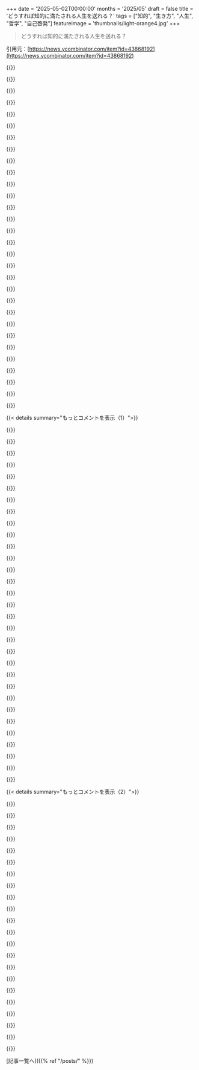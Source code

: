 +++
date = '2025-05-02T00:00:00'
months = '2025/05'
draft = false
title = 'どうすれば知的に満たされる人生を送れる？'
tags = ["知的", "生き方", "人生", "哲学", "自己啓発"]
featureimage = 'thumbnails/light-orange4.jpg'
+++

> どうすれば知的に満たされる人生を送れる？

引用元：[https://news.ycombinator.com/item?id=43868192](https://news.ycombinator.com/item?id=43868192)




{{<matomeQuote body="この記事、気持ちはわかるけど、知的探求が不満からの逃げってのは言い過ぎだよ。<br>ずっと知識を探求してきたけど、それも結局「新しいひらめき」のドーパミンを追いかける一種の消費主義になっちゃうんだ。<br>俺にとってはFOMOや人間関係軽視、「学びきれない」不安とか、同じパターンだらけだよ。<br>知的活動に意味はあるけど万能じゃない。逃避としてやると歪むよ。" userName="jebarker" createdAt="2025/05/03 03:29:17" color="#38d3d3">}}




{{<matomeQuote body="知識や哲学って、実践しないと価値ないし有害になることもある。<br>頭の中だけじゃなく、他の人との関係性の中で試すのが一番大事なんだ。自分のスキルや考えは、人にぶつかって磨かれるものだよ。<br>一人で intellectual life を深めるのは簡単だけど、それは他の人との実践っていう難しい課題からの逃げになりやすい。「学びきれない」って不安も、深い人間関係なしには乗り越えられない。その不安に人生を邪魔されるなんて嫌だろ？" userName="steve_adams_86" createdAt="2025/05/03 07:57:26" color="#785bff">}}




{{<matomeQuote body="これ、痛いとこ突いてくるね。<br>本当に学んでる人って、わざわざ「学んでる」ってアピールしないんだよ。<br>年に200冊読破とかtwitterとかって、全部「なんちゃって学び」で、ただの消費者的なアピールだ。<br>どんな学びも、それなりに不快なんだよ。" userName="gofreddygo" createdAt="2025/05/07 23:23:32" color="#ff5c5c">}}




{{<matomeQuote body="良い記事だね。俺も同じ考えだよ。<br>記事は Erdos を称賛してるけど、彼が薬物依存で、薬なしでは数学できなかったことも書いてる。<br>俺にとって、これって知的豊かさじゃなくて、自分の知性に「奴隷にされてる」感じなんだ。<br>俺は自分が考えたいことを自由に考えたい。" userName="hermitShell" createdAt="2025/05/06 17:02:37" color="#45d325">}}




{{<matomeQuote body="この視点、俺と同じで経験から来てると思うから共感するよ。<br>一つを登り始めても、「他の頂上は？」って FOMO に襲われる。<br>結局、何千ものアイデアに浅く触れて、一度も満足できないまま過ごすんだ。" userName="sepositus" createdAt="2025/05/03 03:44:52" color="#ff5733">}}




{{<matomeQuote body="ひょっとしてアメリカ人？俺はそうなんだけど、これ、最近日本人の女性が言ってたことと響き合うんだ。<br>”あれこれと、あちこち跳び回りすぎるのよ”って。" userName="jahbrewski" createdAt="2025/05/03 04:39:22" color="">}}




{{<matomeQuote body="俺たちアメリカ人には、個人主義的な自己創造とか、ライフスタイルとしての消費者アイデンティティ（知的追求も含む）とか、価値がパフォーマンスにかかってるって感じる文化があるんだ。<br>それに、感情知能やトラウマの苦労もあって、条件付きの感覚が続いてる。<br>俺の周りにも、30歳前後で燃え尽きて、一度に全部やろうとし始めた人が多い（俺も）…穴の周りで踊ってるみたい。<br>これが特にアメリカっぽい気がするね。" userName="losteric" createdAt="2025/05/03 05:27:21" color="#45d325">}}




{{<matomeQuote body="俺自身、やることを減らして、でもより深くやることから、もっと満足感や喜びを見出してるんだ。<br>新しいスポーツを始める代わりに、ランニングを深掘りしてる。新しい楽器を学ぶ代わりに、ピアノにもっと深く取り組んでる。<br>ビジネスを再発明する代わりに、過去にうまくいったことに倍の力を入れてる。<br>今はうまくいってるよ！" userName="jahbrewski" createdAt="2025/05/03 12:36:59" color="#ff5c5c">}}




{{<matomeQuote body="主な違いは、外部の物を通してじゃなく、自分自身を通して快楽を得るってことだよ。<br>ただ、「常に学んでるすごい奴」っていう外部からの評価からそれを得ないように気をつけな。<br>それは内側から来るべきなんだ。" userName="dmichulke" createdAt="2025/05/03 06:28:09" color="#38d3d3">}}




{{<matomeQuote body="新しいこと学んでも誰にも褒めてくれないんだよね．学ぶ価値ってさ，学んだことを社会に役立てられるかってとこが大きいと思う．特定の分野学んで誰かを助ける機会があるか，よく分かんないし．俺の最近のinterest in astrophysicsなんて，ちょっとしたentertainment value以外，俺以外誰も得しないだろうな．これhedonic learningって感じ．pop culture triviaよりはマシだけど．" userName="smolder" createdAt="2025/05/03 06:43:10" color="">}}




{{<matomeQuote body="俺が若い頃に読んだDumasの_The Count of Monte Cristo_で，Abbé Fariaが「gentlemanがmake his way in lifeに必要なことは100冊未満の本に全部詰まってる」って言ってたのがマジ印象的だったんだ． naiveな若い俺はbrute forceで，Dewey Decimal system catalogのmajor sectionごとにnon-fiction本読もうとしたけど，high school libraryのpaucityにstymiedされたわ．州で二番目に税収が低い郡の学校だったからな．<br>それ以来，今もそのリストを作ろうとしてるんだ（Project GutenbergやLibrivoxで手に入りやすいようにlightly updatingしながらね）．このgoodreadsのリストだよ．Suggestions and comments and recommendations welcome．" userName="WillAdams" createdAt="2025/05/02 13:40:18" color="#ff5733">}}




{{<matomeQuote body="Modern Library’s top 100リストのabout a quarterのway throughなんだけど，it has been a worthwhile journey．「ただ」literary fictionだけど，it is among the best humanity has produced．human conditionについてso much学んだし，my ability to articulate ideasもtremendously improvedした．それに，Ciceroをquoteすると「the tyranny of the presentからfreedされた」って感じだよ．このサイトにリストがあるよ．" userName="crims0n" createdAt="2025/05/02 14:54:44" color="#ff5733">}}




{{<matomeQuote body="St John’s Collegeはtheir Great Books curriculumで知られてるね．四年間のprogramのfoundationだよ．where students read the primary text of western civilization．あれにはいつもsoft spotがあったな．俺自身のexperienceはmostly reading derivative descriptionsで，rare times when I was able to read a primary text during my courseworkがalways my happiest memoriesだったから．このリンク見てみて．" userName="kelseyfrog" createdAt="2025/05/02 14:36:27" color="#ff5733">}}




{{<matomeQuote body="Anyone who puts ”Ulysses” at the top of a best books list is suffering from expertitis．Ulyssesはa massive user experience problemがあるよ．It’s hard．Dense，convoluted，absurd．If your friend asks you for a good book，you don’t recommend it．The only time you do is when your college English major，or advanced highschooler，who is bored with the tropes of even very good novels wants to stretch themselves．Then you hand them this book．" userName="iandanforth" createdAt="2025/05/02 16:08:08" color="">}}




{{<matomeQuote body="このidea，大好きだよ，and the lost is full of gems，でもa couple of issuesが見えるな．If you actually intend you or anyone else to read these and stay sane I’d remove the mathematical tables (there is value in reading these，but only for a very rare soul)，the Bible (lots of really dry stuff about begetting and knowing)，the complete works of Shakespeare (hard to understand without careful study，way too long to cafefully study)．" userName="Y_Y" createdAt="2025/05/02 14:33:48" color="">}}




{{<matomeQuote body="Trying to learn Newtonian Mechanics from Philosophiæ Naturalis Principia Mathematica is kinda dumb though．<br>I certainly noticed that it was ineffective in discussing implications with the students．I found Boyle’s observations far more effective in teaching science．このWikipediaのリンクだよ．" userName="kurthr" createdAt="2025/05/02 14:52:50" color="#38d3d3">}}




{{<matomeQuote body="＞the Bible (lots of really dry stuff about begetting and knowing)<br>I’d suggest replacing the Bible with just the Gospels (Matthew，Mark，Luke［0］，and John)．Removing it entirely seems like a mistake since you’d lose a lot of the literary and moral underpinnings of Western culture，but having to read the bible in its entirely sounds exhausting．I did it (reading all four gospels) recently and can attest even outside of the religious aspects the retelling of the same tragic story in four different was is a fascinating literary experience．［0］ Technically we should through Acts in there too since Luke-Acts are essentially one book，but it’s not a gospel so I left it out．Plus quite frankly while I did read it I found it way more boring than the others；turns out that Jesus fellow is a way more interesting main character than Paul ：)" userName="stryan" createdAt="2025/05/02 17:04:19" color="#38d3d3">}}




{{<matomeQuote body="I think the Bible can mostly be distilled to Genesis，Exodus and the Gospels without losing too much．Each of those books is eminently legible in its own right．You could arguably make the sermon on the mount its own book，“communist manifesto” style．<br>I think those individual chapters would be super compelling to modern readers with or without a religious background，but their legibility is held back by the rest of the Bible’s contents．How is someone non-religious supposed to figure out that it’s ok to start reading a book at section 2，chapter 1？ ：)" userName="gen220" createdAt="2025/05/02 17:53:31" color="#38d3d3">}}




{{<matomeQuote body="”Be careful… about this reading you refer to，this reading of many different authors and books of every description．You should be extending your stay among writers whose genius is unquestionable，deriving constant nourishment from them if you wish to gain anything from your reading that will find a lasting place in your mind．”<br>ー Seneca，Letters<br>I was surprised to learn that the temptation to read too many things was also a problem 2，000 years ago．This inspired me to work on a short list of books that I know deeply．" userName="austinl" createdAt="2025/05/02 16:33:04" color="#ff33a1">}}




{{<matomeQuote body="HNにいるし遠慮なく専門的なこと聞けるから聞きたいんだけど、Ciceroがそれ実際に書いてるのってどこ？見つけられないんだよね。" userName="whatnow37373" createdAt="2025/05/02 15:36:22" color="">}}




{{<matomeQuote body="なんてひどいリスト！モダン文学専攻でリストの本たくさん読んだけどそう思うよ。FAULKNERは最悪の作家！James Joyceとか他の何人かは良いけど、トップ100に複数入るほどじゃないね。このリストは明らかに”司書5人の個人的お気に入り”だよ。" userName="hungryhobbit" createdAt="2025/05/02 18:02:33" color="">}}




{{<matomeQuote body="あの本の大部分が永遠に失われたのは最悪だね。初期キリスト教はその点では災厄だった、あの狂信者たちのせいでどれだけの文化が永遠に失われたか。" userName="andrepd" createdAt="2025/05/02 21:15:31" color="">}}




{{<matomeQuote body="神には計画があった（全知）って説があるんだって。旧約聖書を新約聖書より先に全部読むべきってのは、これ全部が意図された順番だったって考え方から。文学的に捉えるならね。Samsonの話みたいにChristへの伏線とか。道徳を探すなら要約できるけど、神の計画を知るには全部追う必要がある。連続ドラマみたいで面白いよ。" userName="ivape" createdAt="2025/05/02 19:28:07" color="#38d3d3">}}




{{<matomeQuote body="君のアイデア良いね、でも実践的なスキルが抜けてるな（DantesやFariaが持ってたみたいに）。個人的には、Cyrus SmithがThe Mysterious Islandで暗記してたような本の方が面白そう。HNで見た中では、ゼロから金属加工するGingeryの本とか、19世紀後半の自給自足マニュアルとか覚えてるよ。" userName="js8" createdAt="2025/05/02 13:57:01" color="#45d325">}}




{{<matomeQuote body="初期キリスト教だけが本の破壊を独占してたわけじゃないって知らなかった？俺が知る限り、ライバル文明の焼き討ちは何千年も前から起きてるよ。" userName="sepositus" createdAt="2025/05/02 22:34:31" color="">}}




{{<matomeQuote body="Shakespeareは価値あるけど、上演されたのを見るとすごく理解しやすいよ、そもそもそうやって体験されるように作られたんだし。" userName="mitthrowaway2" createdAt="2025/05/02 15:18:06" color="">}}




{{<matomeQuote body="リストに非英語圏の作家も見たかったな（一部の作家を二重に載せるより - 彼らが偉大だとしても）。ロシア人は2人いたけど、Camus、Feuchtwanger、Remarque、Musil、Borgesとかはいなかったね。" userName="DyslexicAtheist" createdAt="2025/05/02 15:52:35" color="#785bff">}}




{{<matomeQuote body="あのリストの半分以上読んだけどさ、見るたびに思うんだ。それぞれの本が、それ関連の別の本とペアになってたらもっといいのにって。<br>例えばRudyard Kiplingの_Kim_とRobert Heinleinの_Citizen of the Galaxy_とか、Sanora Babbのメモ無断借用の_The Grapes of Wrath_と彼女の_Whose Names Are Unknown_とか。リンクはこれ→ https://www.goodreads.com/book/show/1197158.Whose_Names_Are_..." userName="WillAdams" createdAt="2025/05/02 16:07:55" color="#ff5c5c">}}




{{<matomeQuote body="特に西洋の古典について話してるんだ（特にローマ）。" userName="andrepd" createdAt="2025/05/03 00:55:16" color="">}}




{{<matomeQuote body="なんで”ベスト”と”友達におすすめするもの”を混同してるわけ？人生で最高のものは大変なこと多いし、友達には勧めないだろうね。特定の分野でも、最高のXはたいてい難しいXだったりする。その分野に詳しくない人には難しく感じるのは当然だよ。" userName="bpshaver" createdAt="2025/05/02 17:32:24" color="#785bff">}}




{{< details summary="もっとコメントを表示（1）">}}

{{<matomeQuote body="現代のMathとPhysics教育は正解を早く出しすぎて、決定のモチベーションや経緯が抜け落ちてるのが問題。摩擦の少ない現代生活は、問題解決能力を育む挑戦の機会を奪う。古い原典には最新の正確なPhysicsじゃなくても、論理や動機が豊富。Terence TaoのDistance Ladderチャレンジは良い例。" userName="xphos" createdAt="2025/05/02 16:16:25" color="#ff33a1">}}




{{<matomeQuote body="去年のフランス映画（Pierre Niney主演でマジ最高だった）と本の記憶だと、身体的なスキルがめっちゃ絡んでる。単なる知的な追求じゃなくて、復讐のための応用科学って感じかな。読んでてホント楽しいよ。<br>ソーシャルメディアの大部分は自己啓発だよね。昨日たまたま見つけたこの人、かなりマトモなアドバイスしてるよ。 https://www.youtube.com/watch?v=BYsr2jkf_3A" userName="dukeofdoom" createdAt="2025/05/02 15:34:48" color="">}}




{{<matomeQuote body="引用じゃなくて、これのパラフレーズだと思うな。 https://www.loebclassics.com/view/marcus_tullius_cicero-orat..." userName="MarkusQ" createdAt="2025/05/03 01:31:26" color="">}}




{{<matomeQuote body="もっと良いの勧められる？文学を深めたくて適当に選んだけど、結構引用されてるみたいだよ。" userName="crims0n" createdAt="2025/05/02 18:40:06" color="">}}




{{<matomeQuote body="母さんはBangladeshでクラシックなBritish educationを受けて育ったんだ（ロシアの作品も流行ってたから加わったけど）。ここに40年近く住んでるのに英語には強い訛りがあるけど、会話の中で突然、偉大な作品を引用するんだよね。先日、ギリシャ悲劇の引用をPakistan人への皮肉に使っててさ。これは単なる階級アピールじゃなくて、これらの作品が人間性の観察や、僕たちが住んでる社会の構成要素を凝縮してるから、出典を認識しなくてもそれが生きてるんだって思うようになったよ。" userName="rayiner" createdAt="2025/05/02 15:00:15" color="#45d325">}}




{{<matomeQuote body="全く同意するよ。神学的な理由（JesusがAbrahamic religionsのMessiahだと納得したいなら）なら、要約できないだろうね。でも、Abrahamicの起源（genesis）、Jewish peopleのEgyptでの苦難とTen Commandments（exodus）、Christの道徳的な教え（gospels）は、額面通り理解するなら独立してると思う。特にgospelsは、本の他の何より価値がある良い道徳的な教え。どう生きるかすごく明確に書いてある。僕のWeird Bibleではsermon on the mountから始めて、Phariseesとpassion、そしてそれらを支持するNew TestamentやOld Testamentへリンクする。こういうツリー構造にしたら、挙げた書が主な幹になるだろうね。" userName="gen220" createdAt="2025/05/02 21:53:13" color="#ff33a1">}}




{{<matomeQuote body="ポイント！追加：<br>https://www.goodreads.com/book/show/803453.The_Sword_and_the... （これコピー持ってて、フェンシング考えた時に読み返したんだけど、妻に反対されちゃった）" userName="WillAdams" createdAt="2025/05/02 15:39:54" color="">}}




{{<matomeQuote body="Expertitisなんてものはないし、君の批判はこの本の一般的な認識だけに基づいてて、本自体じゃない。はっきり言っておくけど、全く同意できないね：Ulyssesは称賛されるべきだよ。親しみやすいと同時に高尚なんだから。" userName="ruraljuror" createdAt="2025/05/03 01:56:48" color="">}}




{{<matomeQuote body="何世紀のこと？どの国でそんな粛清があったの？どの著者が、Early Christianityのどの宗派に粛清されたわけ？<br>”Early Christianity”ってFirst Council of Niceaで終わる periodだし、Nicea以前のキリスト教徒は全然統一されてなかったし、政治的力も弱かったから、 pre-Christian literatureの残存に影響を与える可能性は低いんだよ。<br>そういう”systematic and catastrophic destructions”があったとされる具体的な根拠があるならぜひ教えてほしいんだけど、そうでなければ”ほとんどの時代のほとんどのテキストは様々な理由で残らない”ってことにしちゃうね。" userName="lolinder" createdAt="2025/05/03 04:45:25" color="#785bff">}}




{{<matomeQuote body="Harvard Classics（5フィートの棚）って知ってる？あれのボリュームをブラウズしたことあるかな？<br>リンク貼っとくね。https://en.wikipedia.org/wiki/Harvard_Classics" userName="kylecazar" createdAt="2025/05/03 01:33:01" color="">}}




{{<matomeQuote body="うん、あのリスト、なんか変な切り取り方だよね。Faulknerが3回も出てくるのに、DostoevskyとかTolstoyが一人もいないなんて。BulgakovもTurgenevもFlaubertもいないし！" userName="mediaman" createdAt="2025/05/02 16:14:44" color="">}}




{{<matomeQuote body="記事でアジアの村の話が出てきたけど、これって「遠い異文化のシンプルライフを褒める」っていうよくあるパターン（オリエンタリズム）だよね。欧米人が昔からやってること。White Lotusにもあったし。アメリカ国内にもシンプルに暮らす人はいるのに、そういうのは記事にならない。遠くて自分と違う場所にしか価値を見出せないのかなって。記事自体は面白かったけどね。" userName="RajT88" createdAt="2025/05/02 13:24:39" color="#ff33a1">}}




{{<matomeQuote body="もっと簡単に言うと、アメリカ人が消費主義にどっぷり浸かってるから、それが無いと「悟りだ！」って感じるだけなんじゃない？実際はアメリカが「悪の枢軸」になっただけかも。アジアの文化が持ってる知見を「お決まりのパターン」ってバカにするのはもったいないよ。" userName="concerndc1tizen" createdAt="2025/05/02 20:09:40" color="">}}




{{<matomeQuote body="都市部のインド人にもよくある話だよ。村のシンプルで素朴な暮らしに魅せられて、「高貴な野蛮人」みたいに思っちゃうんだよね。僕は農村で育ったから、Dr. Ambedkarのこの件に関する考え方を読むのをすごくお勧めするよ。" userName="FlyingSnake" createdAt="2025/05/02 15:02:55" color="#45d325">}}




{{<matomeQuote body="アジアに行くのはオリエンタリズムじゃなくて、普段の場所から離れて視野を広げたいだけじゃないかな。近すぎるとかえってダメな人もいるし。仕事でアメリカ中回ったけどどこも同じに感じたよ。慣れた場所だと視点を変えにくいんだ。人が敬意を持って旅してるのに、その人の気持ちまで決めつけて批判するのは酷いんじゃない？" userName="dogleash" createdAt="2025/05/02 15:22:27" color="#ff33a1">}}




{{<matomeQuote body="「アメリカが悪の枢軸」だって？やれやれだね。じゃあソ連は自由で豊かで幸せな「労働者の楽園」だったとでも言うつもり？アメリカが常に世界の悪の根源だった、なんて幼稚な考え方はやめようよ。今は世界で一番力があって色々大変だけどさ。" userName="jimbokun" createdAt="2025/05/02 20:57:04" color="">}}




{{<matomeQuote body="アメリカは基本、何でも好きなようにできるから最高なんだよ。最近はやりすぎだって言われるけど（サンフランシスコとか色々）。でも山奥に田舎のキャビン買って隠居したいなら、安く手に入るしできるんだ。隠遁生活送るのにわざわざアジアまで行く必要ないってこと。" userName="monero-xmr" createdAt="2025/05/02 20:41:37" color="">}}




{{<matomeQuote body="仕事じゃなくて旅行でアメリカ中をあちこち回ったけど、本当に素敵でユニークな場所や、考え方も行動も全然違う面白いコミュニティがいっぱいあるよ。仕事で行くとどこも同じに感じるって言うのは、たぶんその時の気持ちとか、仕事で行く場所の種類が偏ってるからじゃないかな。" userName="carleverett" createdAt="2025/05/02 17:35:24" color="#ff5733">}}




{{<matomeQuote body="「America」って言葉は大陸のことだから、「the US」って言うべきだよね。「アメリカ最高」って言うけど、偶然そうなっただけじゃない？アイルランド飢饉とか第二次世界大戦がなかったらどうなってたか。田舎のキャビンだって、森が燃えたり湖が汚染されたり、近くがフラッキングだらけだったりしたら、一体何の価値があるの？まったく。" userName="concerndc1tizen" createdAt="2025/05/02 21:55:48" color="">}}




{{<matomeQuote body="仕事で行く場所ってほとんど郊外のcorporate parksでしょ。そりゃ全部同じ感じがするわな。俺も同じ経験したし、それが理由。大都市にはめったに行けなかった。Chili’sとかTargetとかOutback Steakhouseがあるようなとこばっか行ってたんだ。たまにDCとかSFとかToronto行った時は、マジで最高で全然違う経験だったけどな。" userName="RajT88" createdAt="2025/05/02 17:42:00" color="">}}




{{<matomeQuote body="HamtaはManali近くのhomestaysで、本当のruralじゃない。地方HP/JK/Ladakh出身だけど、Hamtaは代表しない。地方のシンプル生活への見方は理想化か罵倒に偏りがち。rural administrative capacityは州による（Kerala, HPなどは良い）。主要都市がない州の方がrural administrative capacityが高い傾向、小さな町や経済が発展するから。" userName="alephnerd" createdAt="2025/05/02 16:52:37" color="">}}




{{<matomeQuote body="DCとSFの両方とも、metro areasにはChili’s、Target、Outbackあるじゃん。DCとSFを”really amazing and different experiences”にしたのは、vibes以外に何だったのか具体的に説明してくれる？こっち（American）は全部同じだって確信してる（そしてそうじゃない場所にはinternationally旅行したことある）Americanとして聞いてるんだ。" userName="jacobgkau" createdAt="2025/05/02 22:11:19" color="">}}




{{<matomeQuote body="補足のcontextありがとう。Hamtaは知らなかったよ。俺の経験はrural central and South IndiaだけどGarhwalは広く旅したことがある。rural JK/HP/LA/UKってどれくらい違うと思う？お前の最後のparaはrings trueだね。Goa, Kerala, CG and Odishaはheavyweight citiesがないからMH, TL or KAよりもrural administrationが良いね。" userName="FlyingSnake" createdAt="2025/05/02 17:11:57" color="">}}




{{<matomeQuote body="Dr. Ambedkarは、United Statesでもっと多くの人が知るべき人物だね。俺はちょっとだけTriratna Buddhist Communityに関わってたことがあって、Sangharakshitaのwritingをいくつか読んだけど、彼もAmbedkarについてdiscussしてるんだ。Real interesting stuffだよ。" userName="Labov" createdAt="2025/05/02 15:23:14" color="">}}




{{<matomeQuote body="＞rural JK/HP/LA/UKって、どれくらい違うと思う？<br>Rural UKはrural HP and JKよりずっと貧しく、administrative structureがvery top heavy。HP and JKはtourism economyに加えindustrial base（pharma in HP, heavy industry in JK）やhigher value rural industriesへのinvestmentも多い。HP and JKはbottom up political cultureでlocal governanceがmuch more responsive。地方政府が優先されれば産業誘致やsemi-industrial rural economyが構築しやすくなる。<br>＞Kerala, CG and Odishaはheavyweight citiesがないからMH, TL or KAよりrural administrationが良いね。<br>MH/TG/KAみたいなstatesはPolitical cultureもtop-downで、CM officeがlocal planningをinordinate controlしがち、panchayat+local government fundingもminimal。地元住民がneeds and capabilitiesを一番よく知ってるよ。" userName="alephnerd" createdAt="2025/05/02 17:23:01" color="#ff5733">}}




{{<matomeQuote body="そうだね、現実って複雑で、ソ連の中でも意見対立はあったんだ。Trotskyは世界革命を唱えたけど暗殺されたし。資本主義と共産主義は共存できないと思うな、前者は搾取に根差してるから。でも、ヨーロッパは共産主義思想に影響されて、それが今の市場規制や税金、公共サービスに繋がってる。それが資本家を脅かしたからfascismが出てきたのかも。正直わかんないけど、ヨーロッパが過去50年、特にここ10～20年USの言うこと聞きすぎたのは経済を壊したバカな判断だったと思うよ。" userName="concerndc1tizen" createdAt="2025/05/02 23:05:44" color="#ff5c5c">}}




{{<matomeQuote body="規制されたfree marketsとかfair taxationがcommunist ideologyと関連してるの初めて見たんだけど。逆を教わった気がするんだよね。正直詳しくないんだけどさ。Gemini Researchで調べたら、regulated free marketsは逆の結果だったし、fair taxationも普遍的には関連してないって曖昧な結果だった。この関係についてもっと学べる場所、紹介してくれる？" userName="sepositus" createdAt="2025/05/03 03:39:28" color="">}}




{{<matomeQuote body="TBH Dr. Ambedkar’s Buddhismは他の伝統が説くものとは全然違うんだよね。 prevailing jātivadaへの答えだったけど、残念ながら彼が思い描いたほどの影響は出せなかった。私はNavayanaの周りで育ったし、Kagyu、Theravada、他の伝統にも友達がたくさんいるんだ。（つまり、Bauddha Dharmaについてはよく知ってるってことね）" userName="FlyingSnake" createdAt="2025/05/02 15:39:21" color="">}}




{{<matomeQuote body="じゃあ教えてあげる。あくまで私の個人的な感想だけどね。<br>DC：ほとんどどんな食べ物でも見つかるよ。世界中の文化が集まってるから。歴史的な場所もたくさんあるし。Fallout 3で街が見事に再現されてた時は感動したよ。<br>SF：Golden Gate bridgeをサイクリングしたり、サメを釣ったり、アジア料理を楽しんだり、テック系テント村や面白い人を見かけたり。郊外では味わえない、多様で刺激的な体験がたくさんできるんだ。" userName="RajT88" createdAt="2025/05/02 22:29:14" color="#45d325">}}




{{<matomeQuote body="全部壮大な織物の一部だね。色んな伝統がどう交わるか学ぶのってすごく面白いよ。私が住んでるSeattleが、最近caste discriminationを禁止した初めての都市になったんだ。jātivadaとか、それのいろんな形とか、それへの対応から学ぶことがあるかもって思うようになったんだ。今、Leslie Feinbergを読んでるんだけど、working classの視点が面白くてさ。" userName="Labov" createdAt="2025/05/02 15:49:38" color="">}}

{{</details>}}




{{< details summary="もっとコメントを表示（2）">}}

{{<matomeQuote body="Google MapsをSatellite Viewで見てみ？ agriculturallyに使われてない土地を見つける方が大変だよ。IIUC、unutilized or has forestな土地は、protectedか、too hillyか、too dryか、etcなんだよ。" userName="concerndc1tizen" createdAt="2025/05/03 09:26:26" color="">}}




{{<matomeQuote body="詳しく説明してくれてありがとうね。私が言いたかったのは、USの都市はだいたい同じものを提供してるってことなんだ。St. LouisとDenverでもGreek and Asian foodは見つかるし、authenticな店もあるよ。変わった格好の人もDenverとかCalgaryで見たことあるし。Nigerian movieをgas stationで買うとか、Californiaのtechie ”tent city”はユニークかもね。でも、USのmuseumで得られる発見は、他の大陸ほどhuman experienceを広げないかもなって思うんだ。" userName="jacobgkau" createdAt="2025/05/02 23:02:19" color="#38d3d3">}}




{{<matomeQuote body="Great comment、シェアしてくれてありがとう。Garhwalで村がGovt.に注目されないのを見たことがあるよ。IndiaのstatesってEuropeのstatesに近いって忘れがちだよね。Gram Swarajの現代版とSwitzerlandタイプのcanton systemを組み合わせたらうまくいくかもだけど、administrationにはincentivesがないんだ。" userName="FlyingSnake" createdAt="2025/05/02 17:46:20" color="">}}




{{<matomeQuote body="Damn、2025年になってもUSSRがUSの言い訳になってんの？ Come on。<br>USが輸出したconsumerismが世界にとってblightだっていうのは、全くvalidなthing to sayだよ。”The Reds”を持ち出して、そうじゃないふりする必要ないでしょ。" userName="andrepd" createdAt="2025/05/03 00:53:47" color="">}}




{{<matomeQuote body="元の議論はもう覚えてないけど、共産主義がアメリカの戦争の口実になってるって話だったっけ。今ならAIがあるし、中央計画だって株式市場と同じくらい効率的に計算できるはずだよ。<br>俺にとって共産主義はもっと根本的な信条なんだ。”国家は全ての人類に奉仕すべき？ 私有財産は個人が消費できる範囲を超えるべきではないと信じる？もしそうなら公共サービスや市場が必要だよね。<br>”社会民主主義者”は実践的な考えだけど、”共産主義”は国有化とか集団化の権利みたいな根本信条のことだと思うんだ。<br>例えば、MicrosoftとかAmazonとかがどんどん専制的になってるのが明らかだよね。何年も前に小さい会社に分割されるべきだったんだ。<br>Windows、Office、Xbox、Azureとかが、それぞれ完全に独立した会社で作られてて、公共市場に奉仕する義務があったらどうなるか想像してみてよ？" userName="concerndc1tizen" createdAt="2025/05/03 09:34:50" color="#45d325">}}




{{<matomeQuote body="数学的にほとんどのリンクチェーンが”哲学”で”終わる”って証明できても、それが君がたどり着くべき終着点ってわけじゃないよ。俺は週に少なくとも2晩、寝落ちするまでWikipediaのリンクを読んで過ごすんだけど、ほとんど必ず知らなかった言語や文化、歴史的な出来事にたどり着くんだ。<br>哲学は終着点じゃないし、世界の冷徹な知識がなきゃ、かなり無意味だよ。あるいは、知識の結果として生まれるもの、って言えるかな。" userName="noduerme" createdAt="2025/05/02 12:33:08" color="#ff33a1">}}




{{<matomeQuote body="個人的には、哲学はより多くの世界の知識を、高度な概念的な抽象化による難しさにシフトすることで、”より少ない”知識に”圧縮”するのに役立つと思うね。" userName="ysofunny" createdAt="2025/05/02 15:09:50" color="#785bff">}}




{{<matomeQuote body="残念ながら、それは非常に損失の多い圧縮でもあるんだ。しばしば、知識を無用にするか、積極的に有害にさえしてしまうくらいね。" userName="int_19h" createdAt="2025/05/03 02:13:33" color="#ff5733">}}




{{<matomeQuote body="何も哲学で終わるわけじゃないよ。そこに行き着くことはあるけど、いろんな場所に行き着けるんだ。哲学のページからスクロールしなくても、そこから繋がる50以上の他のリンクが見える。つまり、どれも多くてもあと一歩でどこからでもたどり着けるってことだ。<br>適当なものを選んで、どこからでもアクセスできるか試してみて。たくさんあるよ。ほとんどできると思うんだけど、この調査をどうやればいいか分からないんだ。（ブルートフォースアルゴリズム以外でね）" userName="bluGill" createdAt="2025/05/02 15:13:25" color="#785bff">}}




{{<matomeQuote body="哲学は人文科学にとっての数学みたいなもんだね。" userName="sesm" createdAt="2025/05/02 16:13:17" color="">}}




{{<matomeQuote body="Tolstoyの”哲学”に関する見方に興味持つと思うよ。”Confession / What I Believe”の中で、彼は哲学が冷たくて無意味なのは、意味の源泉（本質的に主観的で物理的で精神的なもの）から自分を切り離そうとするからだって言ってるんだ。<br>哲学の論理的な結論は相対主義やニヒリズムになりがち（少なくともTolstoyの時代は？ 俺は哲学者じゃないけど）。それは、世界の活力を否定する前提で世界を理解しようとするからなんだ。<br>一般の人々や常識がこれらの哲学を眉をひそめて見るのは、ある意味で的外れだからだ。つまり、道徳的にどう生きるかを実際には教えてくれないんだ。Tolstoyは知識人が民衆の知恵をひどく過小評価していると思ってた。彼の時代よりは少し進歩したけど、今でも大体そうだね。" userName="gen220" createdAt="2025/05/02 18:01:57" color="#785bff">}}




{{<matomeQuote body="「哲学の論理的結論は相対主義とニヒリズムだ」っていう意見があるけど、それはJacobiみたいな一部の哲学者が言ってただけで、哲学全体の考え方じゃないよ。<br>Jacobiは啓蒙思想家、特にSpinozaとかKantに反対して、理屈じゃなくて”Faith”を主張したんだ。<br>だから元の意見はすごく限定的な意味でだけ正しいんだね。特定の哲学を批判するために、それが相対主義やニヒリズムに繋がるって言った哲学者はいる、ってこと。" userName="zoogeny" createdAt="2025/05/02 23:11:35" color="">}}




{{<matomeQuote body="これ前試したけど、なんか物足りなかったんだ。ただインプットばっかして、全然自分から何か作ってなかったんだよね。<br>それに気づいてからは、もっと「作る」側に回るようにしたんだ。<br>木工やったり、コンサルしたり、非営利団体のためにAI/ML作ったり、本を書いたり。そしたら人生がすごく楽しくなったよ。" userName="tomrod" createdAt="2025/05/02 12:47:40" color="#ff5733">}}




{{<matomeQuote body="ずっと前に、暇な時間を”生産的”なことと”消費的”なことにざっくり分けるとね、”生産的”なことの方がマジで気分良くなるって気づいたんだよ。" userName="phrotoma" createdAt="2025/05/02 13:39:58" color="">}}




{{<matomeQuote body="生産的が良いって見方はよくあるよね。みんな”消費者でいるのが最高！”なんて公には言いたくないだろうし。<br>でも実際はほとんどの人がそうだと思うんだ。知的レベルが高い人だってね。<br>これはどっちかだけって話でもないし、人生の段階で生産性って変わるものだしね。" userName="sillysaurusx" createdAt="2025/05/03 00:28:43" color="#ff5c5c">}}




{{<matomeQuote body="あー、これ大事な区別だね！説明させて。これがあなたの言う感覚に合うかわからないけどね。<br>俺が”気分が良い”って言うのは、やってる最中じゃなくて「終わった後」のことなんだ。<br>昨日の夜みたいにジャンクフード食べたり、どうでもいい番組見てる最中はめちゃくちゃ楽しいんだよ！でも次の朝（今ね）、マジで最悪な気分になる。<br>多分これ、”type two fun”っていう考え方に近いんだけど、うまく説明できてないだけだと思う。" userName="phrotoma" createdAt="2025/05/03 11:21:37" color="#ff5733">}}




{{<matomeQuote body="”知性を磨こうと思って詩を読むやつは、詩を読むことで知性を磨くことは決してないだろう。” CS Lewis。" userName="genghisjahn" createdAt="2025/05/02 14:57:46" color="#785bff">}}




{{<matomeQuote body="ちょっとだけ木工とか機械加工をかじった経験で、身の回りのモノをめちゃくちゃじっくり見るようになったんだ。<br>モノがどう作られてるかを見ると、どんな人工物でも見方が変わるね。職人の技とか賢いエンジニアリングに感動できるようになるんだ。<br>博物館に行っても、今まで気づかなかったエリアが見えてくるようになったよ。<br>きっかけはYouTubeチャンネルかな： The Engineer Guy、 This Old Tony、 AvE、 Pask Makes、 Xyla Foxlinとかね。" userName="nicbou" createdAt="2025/05/02 22:08:21" color="#ff33a1">}}




{{<matomeQuote body="消費者か生産者かって区別は、めちゃくちゃ面白くて役に立つ視点だね。<br>自分の時間の使い方に当てはめてみると、すごくハッとさせられるし、ちょっと怖いなとも思う。" userName="aflukasz" createdAt="2025/05/02 13:55:24" color="#785bff">}}




{{<matomeQuote body="作るのと使うのを組み合わせるのって、すごく満たされるよね。<br>個人的な例をいくつか挙げると：<br>ー 変わった料理を作って、それを食べる。<br>ー 音楽サーバー立てて、それで音楽を聴く。<br>ー （友達と）ペンと紙のゲーム作って、それで遊ぶ。" userName="xwiz" createdAt="2025/05/02 14:20:11" color="#38d3d3">}}




{{<matomeQuote body="作ったものってみんな何かしらの消費につながる、って言えるかもしれないね。<br>それに、全部の行動が形になる”製品”につながるわけじゃないけど、役に立つ結果とか経験にはなるんだ。<br>スポーツとかゲームがいい例かな。" userName="lanfeust6" createdAt="2025/05/02 14:39:41" color="#ff5c5c">}}

{{</details>}}



[記事一覧へ]({{% ref "/posts/" %}})
